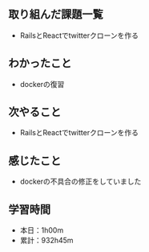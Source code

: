 ## 取り組んだ課題一覧
- RailsとReactでtwitterクローンを作る
## わかったこと
- dockerの復習
## 次やること
- RailsとReactでtwitterクローンを作る
## 感じたこと
- dockerの不具合の修正をしていました
## 学習時間
- 本日：1h00m
- 累計：932h45m

